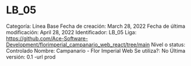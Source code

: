 # LB_05

Categoría: Línea Base
Fecha de creación: March 28, 2022
Fecha de última modificación: April 28, 2022
Identificador: LB_05
Liga: https://github.com/Ace-Software-Development/florimperial_campanario_web_react/tree/main
Nivel o status: Controlado
Nombre: Campanario - Flor Imperial Web
Se utiliza?: No
Última versión: 0.1 -url prod